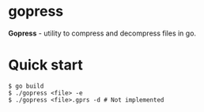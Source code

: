 # gopress
__Gopress__ - utility to compress and decompress files in go.

# Quick start
```
$ go build
$ ./gopress <file> -e
$ ./gopress <file>.gprs -d # Not implemented
```